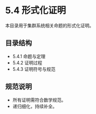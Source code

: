 # 5.4 形式化证明

本目录用于集群系统相关命题的形式化证明。

## 目录结构

- 5.4.1 命题与定理
- 5.4.2 证明过程
- 5.4.3 证明符号与规范

## 规范说明

- 所有证明需符合数学规范。
- 递归细化，持续补全。
